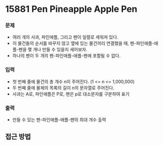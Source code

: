 15881 Pen Pineapple Apple Pen
=============
### 문제
* 여러 개의 사과, 파인애플, 그리고 펜이 일렬로 세워져 있다.
* 이 물건들의 순서를 바꾸지 않고 옆에 있는 물건끼리 연결했을 때, 펜-파인애플-애플-펜을 몇 개나 만들 수 있을지 세어보자.
* 하나의 펜이 두 개의 펜-파인애플-애플-펜에 포함될 수 없다.
### 입력
* 첫 번째 줄에 물건의 총 개수 n이 주어진다. (1 <= n <= 1,000,000)
* 두 번째 줄에 물체의 목록의 길이 n의 문자열로 주어진다.
* 사과는 A로, 파인애플은 P로, 팬은 p로 대소문자를 구분하여 표기
### 출력
* 만들 수 있는 펜-파인애플-애플-펜의 최대 개수 출력

접근 방법
-------------